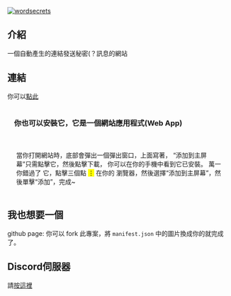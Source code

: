 [![wordsecrets](20211107_212640_0000.png)](https://hello1234316.github.io/wordsecrets/)

## 介紹
一個自動產生的連結發送秘密(？訊息的網站

## 連結
你可以[點此](https://hello1234316.github.io/wordsecrets/)

<h3 style="padding: 15px;">
          你也可以安裝它，它是一個網站應用程式(Web App)
        </h3>
        <p style="padding: 20px;">
          當你打開網站時，底部會彈出一個彈出窗口，上面寫著，
           “添加到主屏幕”只需點擊它，然後點擊下載，
           你可以在你的手機中看到它已安裝。 萬一你錯過了
           它，點擊三個點
          <mark style="background-color: yellow; color: black;">⋮</mark> 在你的
           瀏覽器，然後選擇“添加到主屏幕”，然後單擊“添加”，完成~

## 我也想要一個
github page:
你可以 fork 此專案，將 `manifest.json` 中的圖片換成你的就完成了。

## Discord伺服器
請[按這裡](https://discord.gg/CNzNZSbkMa)


